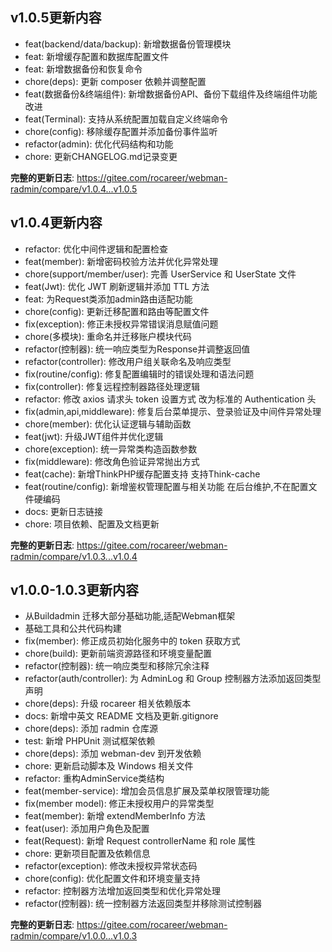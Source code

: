 ## v1.0.5更新内容
* feat(backend/data/backup): 新增数据备份管理模块
* feat: 新增缓存配置和数据库配置文件
* feat: 新增数据备份和恢复命令
* chore(deps): 更新 composer 依赖并调整配置
* feat(数据备份&终端组件): 新增数据备份API、备份下载组件及终端组件功能改进
* feat(Terminal): 支持从系统配置加载自定义终端命令
* chore(config): 移除缓存配置并添加备份事件监听
* refactor(admin): 优化代码结构和功能
* chore: 更新CHANGELOG.md记录变更

**完整的更新日志**: https://gitee.com/rocareer/webman-radmin/compare/v1.0.4...v1.0.5
## v1.0.4更新内容

* refactor: 优化中间件逻辑和配置检查
* feat(member): 新增密码校验方法并优化异常处理
* chore(support/member/user): 完善 UserService 和 UserState 文件
* feat(Jwt): 优化 JWT 刷新逻辑并添加 TTL 方法
* feat: 为Request类添加admin路由适配功能
* chore(config): 更新迁移配置和路由等配置文件
* fix(exception): 修正未授权异常错误消息赋值问题
* chore(多模块): 重命名并迁移账户模块代码
* refactor(控制器): 统一响应类型为Response并调整返回值
* refactor(controller): 修改用户组关联命名及响应类型
* fix(routine/config): 修复配置编辑时的错误处理和语法问题
* fix(controller): 修复远程控制器路径处理逻辑
* refactor: 修改 axios 请求头 token 设置方式 改为标准的 Authentication 头
* fix(admin,api,middleware): 修复后台菜单提示、登录验证及中间件异常处理
* chore(member): 优化认证逻辑与辅助函数
* feat(jwt): 升级JWT组件并优化逻辑
* chore(exception): 统一异常类构造函数参数
* fix(middleware): 修改角色验证异常抛出方式
* feat(cache): 新增ThinkPHP缓存配置支持 支持Think-cache
* feat(routine/config): 新增鉴权管理配置与相关功能 在后台维护,不在配置文件硬编码
* docs: 更新日志链接
* chore: 项目依赖、配置及文档更新

**完整的更新日志**: https://gitee.com/rocareer/webman-radmin/compare/v1.0.3...v1.0.4

## v1.0.0-1.0.3更新内容

* 从Buildadmin 迁移大部分基础功能,适配Webman框架
* 基础工具和公共代码构建
* fix(member): 修正成员初始化服务中的 token 获取方式
* chore(build): 更新前端资源路径和环境变量配置
* refactor(控制器): 统一响应类型和移除冗余注释
* refactor(auth/controller): 为 AdminLog 和 Group 控制器方法添加返回类型声明
* chore(deps): 升级 rocareer 相关依赖版本
* docs: 新增中英文 README 文档及更新.gitignore
* chore(deps): 添加 radmin 仓库源
* test: 新增 PHPUnit 测试框架依赖
* chore(deps): 添加 webman-dev 到开发依赖
* chore: 更新启动脚本及 Windows 相关文件
* refactor: 重构AdminService类结构
* feat(member-service): 增加会员信息扩展及菜单权限管理功能
* fix(member model): 修正未授权用户的异常类型
* feat(member): 新增 extendMemberInfo 方法
* feat(user): 添加用户角色及配置
* feat(Request): 新增 Request controllerName 和 role 属性
* chore: 更新项目配置及依赖信息
* refactor(exception): 修改未授权异常状态码
* chore(config): 优化配置文件和环境变量支持
* refactor: 控制器方法增加返回类型和优化异常处理
* refactor(控制器): 统一控制器方法返回类型并移除测试控制器

**完整的更新日志**: https://gitee.com/rocareer/webman-radmin/compare/v1.0.0...v1.0.3
